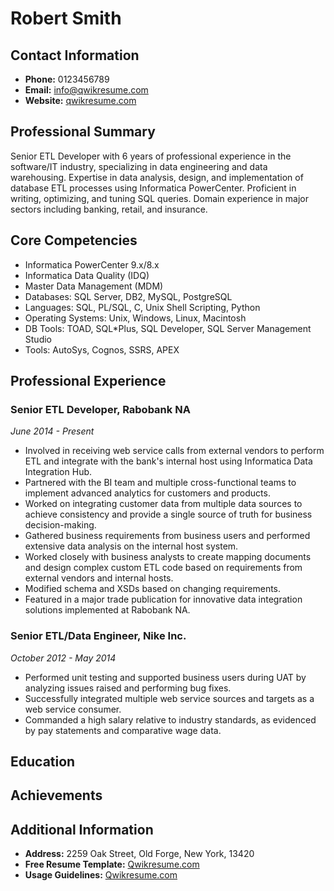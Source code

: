 # Robert Smith

## Contact Information
- **Phone:** 0123456789
- **Email:** info@qwikresume.com
- **Website:** [qwikresume.com](http://qwikresume.com)

## Professional Summary
Senior ETL Developer with 6 years of professional experience in the software/IT industry, specializing in data engineering and data warehousing. Expertise in data analysis, design, and implementation of database ETL processes using Informatica PowerCenter. Proficient in writing, optimizing, and tuning SQL queries. Domain experience in major sectors including banking, retail, and insurance.

## Core Competencies
- Informatica PowerCenter 9.x/8.x
- Informatica Data Quality (IDQ)
- Master Data Management (MDM)
- Databases: SQL Server, DB2, MySQL, PostgreSQL
- Languages: SQL, PL/SQL, C, Unix Shell Scripting, Python
- Operating Systems: Unix, Windows, Linux, Macintosh
- DB Tools: TOAD, SQL*Plus, SQL Developer, SQL Server Management Studio
- Tools: AutoSys, Cognos, SSRS, APEX

## Professional Experience

### Senior ETL Developer, Rabobank NA
*June 2014 - Present*
- Involved in receiving web service calls from external vendors to perform ETL and integrate with the bank's internal host using Informatica Data Integration Hub.
- Partnered with the BI team and multiple cross-functional teams to implement advanced analytics for customers and products.
- Worked on integrating customer data from multiple data sources to achieve consistency and provide a single source of truth for business decision-making.
- Gathered business requirements from business users and performed extensive data analysis on the internal host system.
- Worked closely with business analysts to create mapping documents and design complex custom ETL code based on requirements from external vendors and internal hosts.
- Modified schema and XSDs based on changing requirements.
- Featured in a major trade publication for innovative data integration solutions implemented at Rabobank NA.

### Senior ETL/Data Engineer, Nike Inc.
*October 2012 - May 2014*
- Performed unit testing and supported business users during UAT by analyzing issues raised and performing bug fixes.
- Successfully integrated multiple web service sources and targets as a web service consumer.
- Commanded a high salary relative to industry standards, as evidenced by pay statements and comparative wage data.

## Education

## Achievements

## Additional Information
- **Address:** 2259 Oak Street, Old Forge, New York, 13420
- **Free Resume Template:** [Qwikresume.com](http://qwikresume.com)
- **Usage Guidelines:** [Qwikresume.com](http://qwikresume.com)
